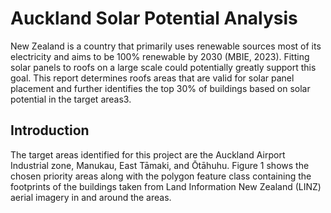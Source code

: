 # Auckland Solar Potential Analysis
New Zealand is a country that primarily uses renewable sources most of its electricity and aims to be 100% renewable by 2030 (MBIE, 2023). Fitting solar panels to roofs on a large scale could potentially greatly support this goal. This report determines roofs areas that are valid for solar panel placement and further identifies the top 30% of buildings based on solar potential in the target areas3.

## Introduction
The target areas identified for this project are the Auckland Airport Industrial zone, Manukau, East Tāmaki, and Ōtāhuhu. Figure 1 shows the chosen priority areas along with the polygon feature class containing the footprints of the buildings taken from Land Information New Zealand (LINZ) aerial imagery in and around the areas.

